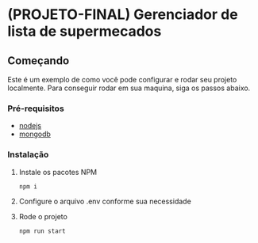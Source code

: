 # (PROJETO-FINAL) Gerenciador de lista de supermecados

## Começando

Este é um exemplo de como você pode configurar e rodar seu projeto localmente.
Para conseguir rodar em sua maquina, siga os passos abaixo.

### Pré-requisitos

- [nodejs](https://nodejs.org/en/)
- [mongodb](https://www.mongodb.com/try/download/community)

### Instalação

1. Instale os pacotes NPM
   ```sh
   npm i
   ```
2. Configure o arquivo .env conforme sua necessidade

3. Rode o projeto
   ```sh
   npm run start
   ```
